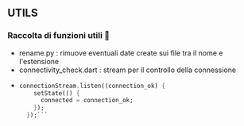 ## UTILS

### Raccolta di funzioni utili 🔧

* rename.py : rimuove eventuali date create sui file tra il nome e l'estensione
* connectivity_check.dart :  stream per il controllo della connessione
* ```dart
  connectionStream.listen((connection_ok) {
      setState(() {
        connected = connection_ok;
      });
    });```
